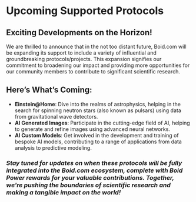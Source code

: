 # Upcoming Supported Protocols

## Exciting Developments on the Horizon!

We are thrilled to announce that in the not too distant future, Boid.com will be expanding its support to include a variety of influential and groundbreaking protocols/projects. This expansion signifies our commitment to broadening our impact and providing more opportunities for our community members to contribute to significant scientific research.

## Here’s What’s Coming:

- **Einstein@Home**: Dive into the realms of astrophysics, helping in the search for spinning neutron stars (also known as pulsars) using data from gravitational wave detectors.
- **AI Generated Images**: Participate in the cutting-edge field of AI, helping to generate and refine images using advanced neural networks.
- **AI Custom Models**: Get involved in the development and training of bespoke AI models, contributing to a range of applications from data analysis to predictive modeling.


### *Stay tuned for updates on when these protocols will be fully integrated into the Boid.com ecosystem, complete with Boid Power rewards for your valuable contributions. Together, we're pushing the boundaries of scientific research and making a tangible impact on the world!*
